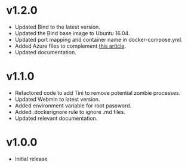 # v1.2.0

- Updated Bind to the latest version.
- Updated the Bind base image to Ubuntu 16.04.
- Updated port mapping and container name in docker-compose.yml.
- Added Azure files to complement [this article](https://danieleagle.com/2017/10/setting-up-a-private-cicd-solution-in-azure/).
- Updated documentation.

# v1.1.0

- Refactored code to add Tini to remove potential zombie processes.
- Updated Webmin to latest version.
- Added environment variable for root password.
- Added .dockerignore rule to ignore .md files.
- Updated relevant documentation.

# v1.0.0

- Initial release
